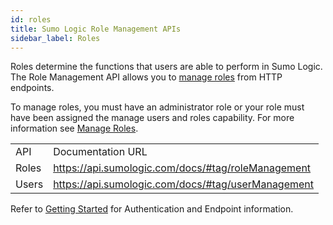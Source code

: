 ```yaml
---
id: roles
title: Sumo Logic Role Management APIs
sidebar_label: Roles
---
```


Roles determine the functions that users are able to perform in Sumo Logic. The Role Management API allows you to [manage roles](https://help.sumologic.com/Manage/Users-and-Roles/Manage-Roles) from HTTP endpoints.

To manage roles, you must have an administrator role or your role must have been assigned the manage users and roles capability. For more information see [Manage Roles](https://help.sumologic.com/?cid=5234).

<table>
  <tr>
   <td>API
   </td>
   <td>Documentation URL
   </td>
  </tr>
  <tr>
   <td>Roles
   </td>
   <td><a href="https://api.sumologic.com/docs/#tag/roleManagement">https://api.sumologic.com/docs/#tag/roleManagement</a>
   </td>
  </tr>
  <tr>
   <td>Users
   </td>
   <td><a href="https://api.sumologic.com/docs/#tag/userManagement">https://api.sumologic.com/docs/#tag/userManagement</a>
   </td>
  </tr>
</table>

Refer to [Getting Started](docs/api/index.md) for Authentication and Endpoint information.
